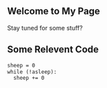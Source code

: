 ## Welcome to My Page
Stay tuned for some stuff?

## Some Relevent Code

```markdown
sheep = 0
while (!asleep):
  sheep += 0

```
